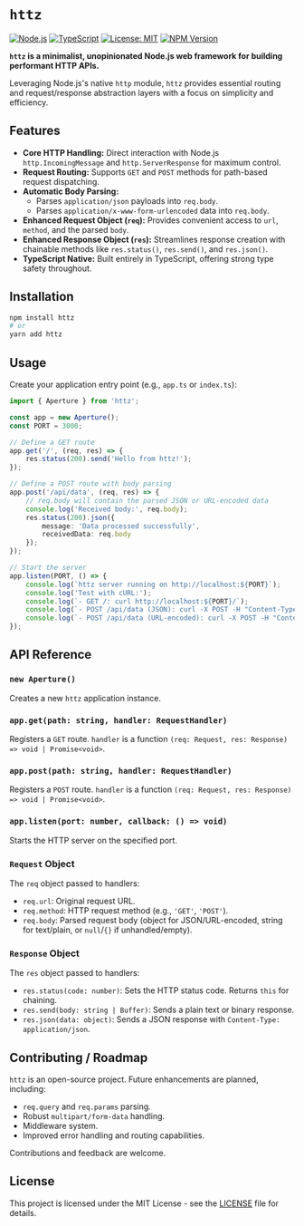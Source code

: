 # `httz`

[![Node.js](https://img.shields.io/badge/Node.js-18%2B-green.svg?logo=node.js)](https://nodejs.org/)
[![TypeScript](https://img.shields.io/badge/TypeScript-Strict-blue.svg?logo=typescript)](https://www.typescriptlang.org/)
[![License: MIT](https://img.shields.io/badge/License-MIT-yellow.svg)](https://opensource.org/licenses/MIT)
[![NPM Version](https://img.shields.io/npm/v/httz.svg)](https://www.npmjs.com/package/httz)

**`httz` is a minimalist, unopinionated Node.js web framework for building performant HTTP APIs.**

Leveraging Node.js's native `http` module, `httz` provides essential routing and request/response abstraction layers with a focus on simplicity and efficiency.

## Features

*   **Core HTTP Handling:** Direct interaction with Node.js `http.IncomingMessage` and `http.ServerResponse` for maximum control.
*   **Request Routing:** Supports `GET` and `POST` methods for path-based request dispatching.
*   **Automatic Body Parsing:**
    *   Parses `application/json` payloads into `req.body`.
    *   Parses `application/x-www-form-urlencoded` data into `req.body`.
*   **Enhanced Request Object (`req`):** Provides convenient access to `url`, `method`, and the parsed `body`.
*   **Enhanced Response Object (`res`):** Streamlines response creation with chainable methods like `res.status()`, `res.send()`, and `res.json()`.
*   **TypeScript Native:** Built entirely in TypeScript, offering strong type safety throughout.

## Installation

```bash
npm install httz
# or
yarn add httz
```

## Usage

Create your application entry point (e.g., `app.ts` or `index.ts`):

```typescript
import { Aperture } from 'httz';

const app = new Aperture();
const PORT = 3000;

// Define a GET route
app.get('/', (req, res) => {
    res.status(200).send('Hello from httz!');
});

// Define a POST route with body parsing
app.post('/api/data', (req, res) => {
    // req.body will contain the parsed JSON or URL-encoded data
    console.log('Received body:', req.body);
    res.status(200).json({
        message: 'Data processed successfully',
        receivedData: req.body
    });
});

// Start the server
app.listen(PORT, () => {
    console.log(`httz server running on http://localhost:${PORT}`);
    console.log('Test with cURL:');
    console.log(`- GET /: curl http://localhost:${PORT}/`);
    console.log(`- POST /api/data (JSON): curl -X POST -H "Content-Type: application/json" -d '{"item":"widget","quantity":10}' http://localhost:${PORT}/api/data`);
    console.log(`- POST /api/data (URL-encoded): curl -X POST -H "Content-Type: application/x-www-form-urlencoded" -d 'product=book&price=25' http://localhost:${PORT}/api/data`);
});
```

## API Reference

### `new Aperture()`

Creates a new `httz` application instance.

### `app.get(path: string, handler: RequestHandler)`

Registers a `GET` route. `handler` is a function `(req: Request, res: Response) => void | Promise<void>`.

### `app.post(path: string, handler: RequestHandler)`

Registers a `POST` route. `handler` is a function `(req: Request, res: Response) => void | Promise<void>`.

### `app.listen(port: number, callback: () => void)`

Starts the HTTP server on the specified port.

### `Request` Object

The `req` object passed to handlers:
*   `req.url`: Original request URL.
*   `req.method`: HTTP request method (e.g., `'GET'`, `'POST'`).
*   `req.body`: Parsed request body (object for JSON/URL-encoded, string for text/plain, or `null`/`{}` if unhandled/empty).

### `Response` Object

The `res` object passed to handlers:
*   `res.status(code: number)`: Sets the HTTP status code. Returns `this` for chaining.
*   `res.send(body: string | Buffer)`: Sends a plain text or binary response.
*   `res.json(data: object)`: Sends a JSON response with `Content-Type: application/json`.

## Contributing / Roadmap

`httz` is an open-source project. Future enhancements are planned, including:
*   `req.query` and `req.params` parsing.
*   Robust `multipart/form-data` handling.
*   Middleware system.
*   Improved error handling and routing capabilities.

Contributions and feedback are welcome.

## License

This project is licensed under the MIT License - see the [LICENSE](LICENSE) file for details.

